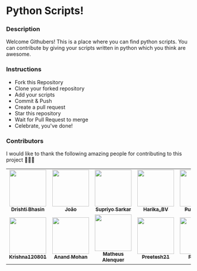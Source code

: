# Python Scripts!

### Description
Welcome Githubers! This is a place where you can find python scripts. You can contribute by giving your scripts written in python which you think are awesome.

### Instructions

- Fork this Repository
- Clone your forked repository
- Add your scripts
- Commit & Push
- Create a pull request
- Star this repository
- Wait for Pull Request to merge
- Celebrate, you've done!


### Contributors
I would like to thank the following amazing people for contributing to this project 🎉🎉🎉

<!-- ALL-CONTRIBUTORS-LIST:START - Do not remove or modify this section -->
<!-- prettier-ignore-start -->
<!-- markdownlint-disable -->
<table>
<tr>
<td align="center"><a href="https://github.com/Dbhasin1"><img src="https://avatars2.githubusercontent.com/u/56479884?s=400&u=175b6416de680dac7e678c9631bd5a4be27c13d0&v=4" width="100px;" alt=""/><br /><sub><b>Drishti Bhasin</b></sub></a><br /> </td>
<td align="center"><a href="https://github.com/saxocat"><img src="https://avatars3.githubusercontent.com/u/73019845?s=400&u=87886444f2b106f518ca811a18e6afca96715935&v=4" width="100px;" alt=""/><br /><sub><b>João</b></sub></a><br /></td>
<td align="center"><a href="https://github.com/spantheslayer"><img src="https://avatars1.githubusercontent.com/u/61844611?s=400&v=4" width="100px;" alt=""/><br /><sub><b>Supriyo Sarkar</b></sub></a><br /></td>
<td align="center"><a href="https://github.com/Harika-BV"><img src="https://avatars0.githubusercontent.com/u/34688053?s=400&u=04108111790bf3c5007c58b63a916626d50e0421&v=4" width="100px;" alt=""/><br /><sub><b>Harika_BV</b></sub></a><br /> </td>
<td align="center"><a href="https://github.com/punitsakre23"><img src="https://avatars0.githubusercontent.com/u/66567141?s=400&u=c9e3293cf858a8be77503cee8e8e08d3b01528e5&v=4" width="100px;" alt=""/><br /><sub><b>Punit Sakre</b></sub></a><br /></td>
<td align="center"><a href="https://github.com/nobalpha"><img src="https://avatars3.githubusercontent.com/u/47711025?s=400&u=2bd0f3901e1f7c7a871370138aaa7e6c643bf843&v=4" width="100px;" alt=""/><br /><sub><b>Roni</b></sub></a><br /></td>
<td align="center"><a href="https://github.com/mohinesh9999"><img src="https://avatars1.githubusercontent.com/u/42772418?s=400&u=fa33d9dadda42dc393a262b5c55bc4bc7e8a34d2&v=4" width="100px;" alt=""/><br /><sub><b>Mohinesh9999</b></sub></a><br /> </td>
<td align="center"><a href="https://github.com/larymak"><img src="https://avatars0.githubusercontent.com/u/63947040?s=400&u=59e32242065a470247e4cdbb174baa1e86dffac0&v=4" width="100px;" alt=""/><br /><sub><b>Lary mak</b></sub></a><br /></td>
</tr>
<tr>
<td align="center"><a href="https://github.com/krishna120801"><img src="https://avatars0.githubusercontent.com/u/57492276?s=400&v=4" width="100px;" alt=""/><br /><sub><b>Krishna120801</b></sub></a><br /></td>
<td align="center"><a href="https://github.com/anandmohan23"><img src="https://avatars1.githubusercontent.com/u/51752139?s=400&u=c98cf7d4b84d88fdb3f10e517841ee9968e0f884&v=4" width="100px;" alt=""/><br /><sub><b>Anand Mohan</b></sub></a><br /> </td>
<td align="center"><a href="https://github.com/alenquer"><img src="https://avatars3.githubusercontent.com/u/41526192?s=400&u=c4bde67437e17b8abc48fb7d1ddf25a91a8000c9&v=4" width="100px;" alt=""/><br /><sub><b>Matheus Alenquer</b></sub></a><br /></td>
<td align="center"><a href="https://github.com/Preetesh21"><img src="https://avatars1.githubusercontent.com/u/50336851?s=400&v=4" width="100px;" alt=""/><br /><sub><b>Preetesh21</b></sub></a><br /></td>
<td align="center"><a href="https://github.com/Fonta22"><img src="https://avatars2.githubusercontent.com/u/61181201?s=400&u=c34d0f10408f6ee5a97e9e1165495ce6ef0980e0&v=4" width="100px;" alt=""/><br /><sub><b>Fonta22</b></sub></a><br /> </td>
<td align="center"><a href="https://github.com/AhmadHerzallah"><img src="https://avatars3.githubusercontent.com/u/43403487?s=400&u=6a122f3085582afa0fae56156d0dc394eae48a90&v=4" width="100px;" alt=""/><br /><sub><b>Ahmad Herzallah</b></sub></a><br /></td>
<td align="center"><a href="https://github.com/Aaliya7516"><img src="https://avatars1.githubusercontent.com/u/53328555?s=400&u=f77e8e79495f6905433da72c140953f321cfdce1&v=4" width="100px;" alt=""/><br /><sub><b>Aaliya Haque</b></sub></a><br /></td>
<td align="center"><a href="https://github.com/Pandz18"><img src="https://avatars0.githubusercontent.com/u/58665834?s=400&u=eabe398d2e26def53a659354d2c27d222859babb&v=4" width="100px;" alt=""/><br /><sub><b>Pandz18</b></sub></a><br /></td>
</tr>
</table>

<!-- markdownlint-enable -->
<!-- prettier-ignore-end -->
<!-- ALL-CONTRIBUTORS-LIST:END -->
